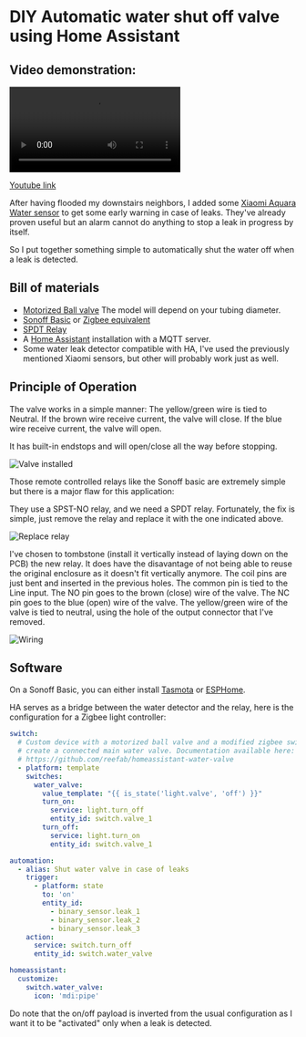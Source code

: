 # DIY Automatic water shut off valve using Home Assistant

## Video demonstration:

![Demonstration](https://user-images.githubusercontent.com/873778/213583359-ff5d8895-a603-48ef-a42b-5318c465ce0f.mov)

[Youtube link](http://www.youtube.com/watch?v=Bhpk5eZIy3k "Demonstration")

After having flooded my downstairs neighbors, I added some [Xiaomi Aquara Water sensor](https://www.aqara.com/us/water_leak_sensor.html) to get some early warning in case of leaks. They've already proven useful but an alarm cannot do anything to stop a leak in progress by itself.

So I put together something simple to automatically shut the water off when a leak is detected.

## Bill of materials

* [Motorized Ball valve](https://amzn.to/2CDWZPb) The model will depend on your tubing diameter.
* [Sonoff Basic](https://sonoff.tech/product/diy-smart-switches/basicr2/) or [Zigbee equivalent](https://zigbee.blakadder.com/Ksentry_KS-SM001.html)
* [SPDT Relay](https://www.sparkfun.com/products/100)
* A [Home Assistant](https://github.com/home-assistant/home-assistant) installation with a MQTT server.
* Some water leak detector compatible with HA, I've used the previously mentioned Xiaomi sensors, but other will probably work just as well.

## Principle of Operation

The valve works in a simple manner: The yellow/green wire is tied to Neutral.
If the brown wire receive current, the valve will close.
If the blue wire receive current, the valve will open.

It has built-in endstops and will open/close all the way before stopping.

![Valve installed](installed.jpg)

Those remote controlled relays like the Sonoff basic are extremely simple but there is a major flaw for this application:

They use a SPST-NO relay, and we need a SPDT relay. Fortunately, the fix is simple, just remove the relay and replace it with the one indicated above.

![Replace relay](tombstone.jpg)

I've chosen to tombstone (install it vertically instead of laying down on the PCB) the new relay. It does have the disavantage of not being able to reuse the original enclosure as it doesn't fit vertically anymore. The coil pins are just bent and inserted in the previous holes.
The common pin is tied to the Line input.
The NO pin goes to the brown (close) wire of the valve.
The NC pin goes to the blue (open) wire of the valve.
The yellow/green wire of the valve is tied to neutral, using the hole of the output connector that I've removed.

![Wiring](wiring.jpg)

## Software

On a Sonoff Basic, you can either install [Tasmota](https://github.com/arendst/Sonoff-Tasmota) or [ESPHome](https://esphome.io).

HA serves as a bridge between the water detector and the relay, here is the configuration for a Zigbee light controller:

```yaml
switch:
  # Custom device with a motorized ball valve and a modified zigbee switch to
  # create a connected main water valve. Documentation available here:
  # https://github.com/reefab/homeassistant-water-valve
  - platform: template
    switches:
      water_valve:
        value_template: "{{ is_state('light.valve', 'off') }}"
        turn_on:
          service: light.turn_off
          entity_id: switch.valve_1
        turn_off:
          service: light.turn_on
          entity_id: switch.valve_1

automation:
  - alias: Shut water valve in case of leaks
    trigger:
      - platform: state
        to: 'on'
        entity_id:
          - binary_sensor.leak_1
          - binary_sensor.leak_2
          - binary_sensor.leak_3
    action:
      service: switch.turn_off
      entity_id: switch.water_valve

homeassistant:
  customize:
    switch.water_valve:
      icon: 'mdi:pipe'
```

Do note that the on/off payload is inverted from the usual configuration as I want it to be "activated" only when a leak is detected.
